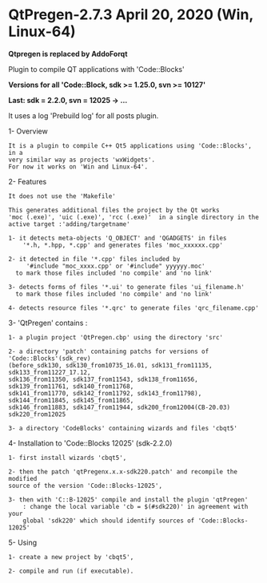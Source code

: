 # QtPregen-2.7.3 April 20, 2020 (Win, Linux-64)

**Qtpregen is replaced by AddoForqt**

Plugin to compile QT applications with 'Code::Blocks'

**Versions for all 'Code::Block, sdk >= 1.25.0, svn >= 10127'**

**Last: sdk = 2.2.0, svn = 12025 -> ...**

It uses a log 'Prebuild log' for all posts plugin.

1- Overview

    It is a plugin to compile C++ Qt5 applications using 'Code::Blocks', in a 
	very similar way as projects 'wxWidgets'.
    For now it works on 'Win and Linux-64'.

2- Features

    It does not use the 'Makefile'

    This generates additional files the project by the Qt works
	'moc (.exe)', 'uic (.exe)', 'rcc (.exe)'  in a single directory in the 
	active target :'adding/targetname'

    1- it detects meta-objects 'Q_OBJECT' and 'QGADGETS' in files
        '*.h, *.hpp, *.cpp' and generates files 'moc_xxxxxx.cpp'

    2- it detected in file '*.cpp' files included by
         '#include "moc_xxxx.cpp' or '#include" yyyyyy.moc'
      to mark those files included 'no compile' and 'no link'

    3- detects forms of files '*.ui' to generate files 'ui_filename.h'
      to mark those files included 'no compile' and 'no link'

    4- detects resource files '*.qrc' to generate files 'qrc_filename.cpp'

3- 'QtPregen' contains :

	1- a plugin project 'QtPregen.cbp' using the directory 'src'

	2- a directory 'patch' containing patchs for versions of 'Code::Blocks'(sdk_rev)
	(before_sdk130, sdk130_from10735_16.01, sdk131_from11135,  sdk133_from11227_17.12, 
	sdk136_from11350, sdk137_from11543, sdk138_from11656, sdk139_from11761, sdk140_from11768,
	sdk141_from11770, sdk142_from11792, sdk143_from11798), sdk144_from11845, sdk145_from11865,
	sdk146_from11883, sdk147_from11944, sdk200_from12004(CB-20.03) sdk220_from12025

	3- a directory 'CodeBlocks' containing wizards and files 'cbqt5'


4- Installation to 'Code::Blocks 12025' (sdk-2.2.0)

    1- first install wizards 'cbqt5',

    2- then the patch 'qtPregenx.x.x-sdk220.patch' and recompile the modified 
	source of the version 'Code::Blocks-12025',

	3- then with 'C::B-12025' compile and install the plugin 'qtPregen' 
        : change the local variable 'cb = $(#sdk220)' in agreement with your 
        global 'sdk220' which should identify sources of 'Code::Blocks-12025'

5- Using

    1- create a new project by 'cbqt5',

    2- compile and run (if executable).



